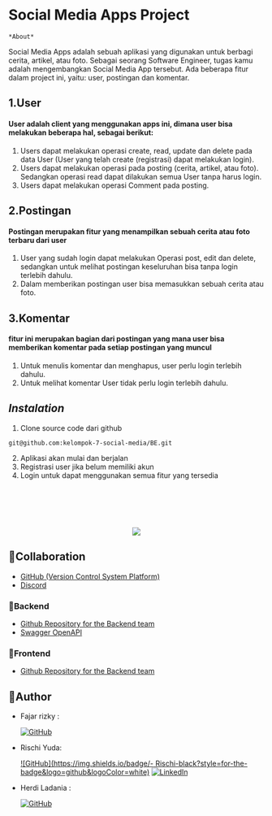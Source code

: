 # Social Media Apps Project
    *About*
Social Media Apps adalah sebuah aplikasi yang digunakan untuk berbagi cerita, artikel, atau foto. Sebagai seorang Software Engineer, tugas kamu adalah mengembangkan Social Media App tersebut. Ada beberapa fitur dalam project ini, yaitu: user, postingan dan komentar.

## 1.User 
#### User adalah client yang menggunakan apps ini, dimana user bisa melakukan beberapa hal, sebagai berikut:
1. Users dapat melakukan operasi create, read, update dan delete pada data User (User yang telah create (registrasi) dapat melakukan login).
2. Users dapat melakukan operasi pada posting (cerita, artikel, atau foto).  Sedangkan operasi read dapat dilakukan semua User tanpa harus login.
3. Users dapat melakukan operasi Comment pada posting.
## 2.Postingan 
#### Postingan merupakan fitur yang menampilkan sebuah cerita atau foto terbaru dari user
1. User yang sudah login dapat melakukan Operasi post, edit dan delete, sedangkan untuk melihat postingan keseluruhan bisa tanpa login terlebih dahulu.
2. Dalam memberikan postingan user bisa memasukkan sebuah cerita atau foto.
## 3.Komentar
#### fitur ini merupakan bagian dari postingan yang mana user bisa memberikan komentar pada setiap postingan yang muncul
1. Untuk menulis komentar dan menghapus, user perlu login terlebih dahulu.
2. Untuk melihat komentar User tidak perlu login terlebih dahulu.

## *Instalation*

1. Clone source code dari github
```
git@github.com:kelompok-7-social-media/BE.git
```
2. Aplikasi akan mulai dan berjalan
3. Registrasi user jika belum memiliki akun
4. Login untuk dapat menggunakan semua fitur yang tersedia

## 
<br /><br /><br />

<p align="center">
  <a href="https://skillicons.dev">
    <img src="https://skillicons.dev/icons?i=go,mysql,echo,aws,viper,tailwind&perline=3" />
  </a>
</p>

## 🤝Collaboration

- [GitHub (Version Control System Platform)](https://github.com/kelompok-7-social-media)
- [Discord](https://discord.com/)

### 🧰Backend

- [Github Repository for the Backend team](https://github.com/kelompok-7-social-media/BE)
- [Swagger OpenAPI](https://app.swaggerhub.com/apis-docs/Group-Project7/social-media-app-api/1.0.0)

### 🧰Frontend

- [Github Repository for the Backend team](https://github.com/kelompok-7-social-media/FE)

## 🤖Author

- Fajar rizky :

  [![GitHub](https://img.shields.io/badge/-Fajar-black?style=for-the-badge&logo=github&logoColor=white)]([https://github.com/BE-fajar-rizky)
  
- Rischi Yuda:

  [![GitHub](https://img.shields.io/badge/- Rischi-black?style=for-the-badge&logo=github&logoColor=white)]([https://github.com/Rischiyuda) [![LinkedIn](https://img.shields.io/badge/-Rischi-blue?style=for-the-badge&logo=linkedin&logoColor=white)](https://www.linkedin.com/in/rischi-yuda-ryo17/)

- Herdi Ladania :

  [![GitHub](https://img.shields.io/badge/-Herdi-black?style=for-the-badge&logo=github&logoColor=white)]([https://github.com/herdiladania)
